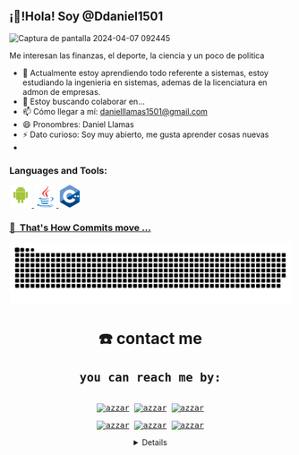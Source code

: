 ## ¡👋!Hola! Soy @Ddaniel1501
![Captura de pantalla 2024-04-07 092445](https://github.com/Ddaniel1501/Ddaniel1501/assets/166311959/cb557a8f-732c-42c6-ac7f-1db5e769ad83)

Me interesan las finanzas, el deporte, la ciencia y un poco de politica
- 🌱 Actualmente estoy aprendiendo todo referente a sistemas, estoy estudiando la ingenieria en sistemas, ademas de la licenciatura en admon de empresas.
- 💞️ Estoy buscando colaborar en...
- 📫 Cómo llegar a mí: danielllamas1501@gmail.com
- 😄 Pronombres: Daniel Llamas
- ⚡ Dato curioso: Soy muy abierto, me gusta aprender cosas nuevas
- 

<h3 align="left">Languages and Tools:</h3>
<p align="left"> <a href="https://developer.android.com" target="_blank" rel="noreferrer"> <img
      src="https://raw.githubusercontent.com/devicons/devicon/master/icons/android/android-original-wordmark.svg"
      alt="android" width="40" height="40" /> </a> <a href="https://getbootstrap.com" target="_blank" rel="noreferrer"> <img
      src="https://raw.githubusercontent.com/devicons/devicon/master/icons/java/java-original.svg" alt="java" width="40"
      height="40" /> </a> <a href="https://developer.mozilla.org/en-US/docs/Web/JavaScript" target="_blank" rel="noreferrer">  <img src="https://raw.githubusercontent.com/devicons/devicon/master/icons/cplusplus/cplusplus-original.svg"
      alt="cplusplus" width="40" height="40" /> </a> <a href="https://www.w3schools.com/css/" target="_blank"
    rel="noreferrer">

### 🐍 &nbsp;That's How Commits move ...

<div align="center">
  <a href="https://github.com/Adityakanoi2001/">
  <img src="https://github.com/1999AZZAR/1999AZZAR/blob/readme/resources/img/grid-snake.svg"
       alt="snake" /></a>


# <summary>☎️ contact me</summary>
<div>
  <samp>
    <h2 align="center">you can reach me by:</h2>
    <p align="center">
      <br/>
      <a href="https://www.linkedin.com/in/azzar-budiyanto/" target="blank"><img align="center"
         src="https://img.shields.io/badge/linkedin-%231DA1F2.svg?style=for-the-badge&logo=linkedin&logoColor=white"
         alt="azzar" height="30"/></a>
      <a href="https://fb.com/1999AZZAR" target="blank"><img align="center"
         src="https://img.shields.io/badge/facebook-4267B2.svg?style=for-the-badge&logo=facebook&logoColor=white"
         alt="azzar" height="30"/></a>
      <a href="mailto:azzar.mr.zs@gmail.com" target="blank"><img align="center"
         src="https://img.shields.io/badge/gmail-EA4335.svg?style=for-the-badge&logo=gmail&logoColor=white"
         alt="azzar" height="30"/></a>
    </p>
  <p align="center">
      <a href="https://instagram.com/daniel_llamas15" target="blank"><img align="center"
         src="https://img.shields.io/badge/instagram-%23E4405F.svg?style=for-the-badge&logo=Instagram&logoColor=white"
         alt="azzar" height="30"/></a>
      <a href="https://wa.me/+6674212284" target="blank"><img align="center"
         src="https://img.shields.io/badge/whatsapp-4B7F1.svg?style=for-the-badge&logo=whatsapp&logoColor=white"
         alt="azzar" height="30"/></a>
      <a href="https://twitter.com/siapa_hayosiapa" target="blank"><img align="center"
         src="https://img.shields.io/badge/twitter-1DA1F2.svg?style=for-the-badge&logo=twitter&logoColor=white"
         alt="azzar" height="30"/></a>
      <br>
    </p>
  </samp>
</div>
</details>

<details>







<!--- Ddaniel1501/Ddaniel1501 es un ✨ repositorio especial ✨ porque su 'README.md' (este archivo) aparece en tu perfil de GitHub. Puede hacer clic en el enlace Vista previa para echar un vistazo a los cambios. --->

